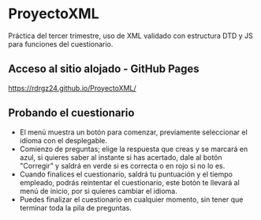 # ProyectoXML
Práctica del tercer trimestre, uso de XML validado con estructura DTD y JS para funciones del cuestionario.

## Acceso al sitio alojado - GitHub Pages
https://rdrgz24.github.io/ProyectoXML/

## Probando el cuestionario
- El menú muestra un botón para comenzar, previamente seleccionar el idioma con el desplegable.
- Comienzo de preguntas; elige la respuesta que creas y se marcará en azul, si quieres saber al instante si has acertado, dale al botón "Corregir" y saldrá en verde si es correcta o en rojo si no lo es.
- Cuando finalices el cuestionario, saldrá tu puntuación y el tiempo empleado, podrás reintentar el cuestionario, este botón te llevará al menú de inicio, por si quieres cambiar el idioma.
- Puedes finalizar el cuestionario en cualquier momento, sin tener que terminar toda la pila de preguntas.
